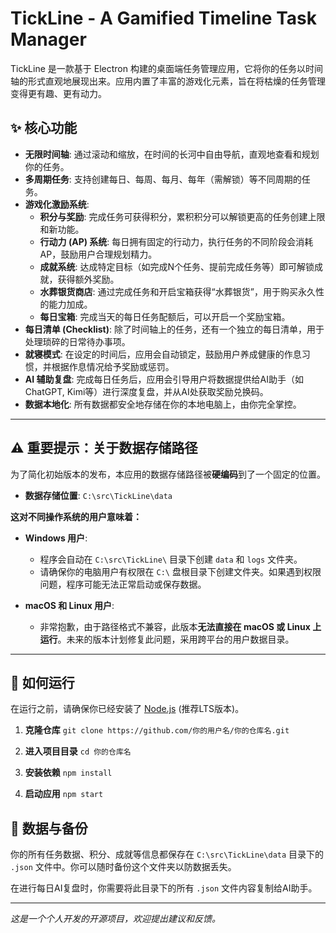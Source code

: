 # TickLine - A Gamified Timeline Task Manager

TickLine 是一款基于 Electron 构建的桌面端任务管理应用，它将你的任务以时间轴的形式直观地展现出来。应用内置了丰富的游戏化元素，旨在将枯燥的任务管理变得更有趣、更有动力。

## ✨ 核心功能

*   **无限时间轴**: 通过滚动和缩放，在时间的长河中自由导航，直观地查看和规划你的任务。
*   **多周期任务**: 支持创建每日、每周、每月、每年（需解锁）等不同周期的任务。
*   **游戏化激励系统**:
    *   **积分与奖励**: 完成任务可获得积分，累积积分可以解锁更高的任务创建上限和新功能。
    *   **行动力 (AP) 系统**: 每日拥有固定的行动力，执行任务的不同阶段会消耗AP，鼓励用户合理规划精力。
    *   **成就系统**: 达成特定目标（如完成N个任务、提前完成任务等）即可解锁成就，获得额外奖励。
    *   **水葬银货商店**: 通过完成任务和开启宝箱获得“水葬银货”，用于购买永久性的能力加成。
    *   **每日宝箱**: 完成当天的每日任务配额后，可以开启一个奖励宝箱。
*   **每日清单 (Checklist)**: 除了时间轴上的任务，还有一个独立的每日清单，用于处理琐碎的日常待办事项。
*   **就寝模式**: 在设定的时间后，应用会自动锁定，鼓励用户养成健康的作息习惯，并根据作息情况给予奖励或惩罚。
*   **AI 辅助复盘**: 完成每日任务后，应用会引导用户将数据提供给AI助手（如ChatGPT, Kimi等）进行深度复盘，并从AI处获取奖励兑换码。
*   **数据本地化**: 所有数据都安全地存储在你的本地电脑上，由你完全掌控。

---

## ⚠️ 重要提示：关于数据存储路径

为了简化初始版本的发布，本应用的数据存储路径被**硬编码**到了一个固定的位置。

*   **数据存储位置**: `C:\src\TickLine\data`

**这对不同操作系统的用户意味着：**

*   **Windows 用户**:
    *   程序会自动在 `C:\src\TickLine\` 目录下创建 `data` 和 `logs` 文件夹。
    *   请确保你的电脑用户有权限在 `C:\` 盘根目录下创建文件夹。如果遇到权限问题，程序可能无法正常启动或保存数据。

*   **macOS 和 Linux 用户**:
    *   非常抱歉，由于路径格式不兼容，此版本**无法直接在 macOS 或 Linux 上运行**。未来的版本计划修复此问题，采用跨平台的用户数据目录。

---

## 🚀 如何运行

在运行之前，请确保你已经安装了 [Node.js](https://nodejs.org/) (推荐LTS版本)。

1.  **克隆仓库**
    `git clone https://github.com/你的用户名/你的仓库名.git`

2.  **进入项目目录**
    `cd 你的仓库名`

3.  **安装依赖**
    `npm install`

4.  **启动应用**
    `npm start`

## 📂 数据与备份

你的所有任务数据、积分、成就等信息都保存在 `C:\src\TickLine\data` 目录下的 `.json` 文件中。你可以随时备份这个文件夹以防数据丢失。

在进行每日AI复盘时，你需要将此目录下的所有 `.json` 文件内容复制给AI助手。

---

*这是一个个人开发的开源项目，欢迎提出建议和反馈。*